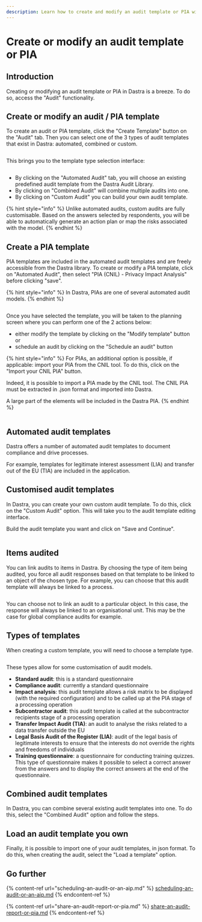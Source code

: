 ```yaml
---
description: Learn how to create and modify an audit template or PIA with Dastra.
---
```


# Create or modify an audit template or PIA

## Introduction

Creating or modifying an audit template or PIA in Dastra is a breeze. To do so, access the "Audit" functionality.

## Create or modify an audit / PIA template

To create an audit or PIA template, click the "Create Template" button on the "Audit" tab. Then you can select one of the 3 types of audit templates that exist in Dastra: automated, combined or custom.

<figure><img src="../../.gitbook/assets/Create audit.png" alt=""><figcaption></figcaption></figure>

This brings you to the template type selection interface:

<figure><img src="../../.gitbook/assets/Audit type.png" alt=""><figcaption></figcaption></figure>

* By clicking on the "Automated Audit" tab, you will choose an existing predefined audit template from the Dastra Audit Library.&#x20;
* By clicking on "Combined Audit" will combine multiple audits into one.&#x20;
* By clicking on "Custom Audit" you can build your own audit template.

{% hint style="info" %}
Unlike automated audits, custom audits are fully customisable. Based on the answers selected by respondents, you will be able to automatically generate an action plan or map the risks associated with the model.
{% endhint %}

## Create a PIA template

PIA templates are included in the automated audit templates and are freely accessible from the Dastra library. To create or modify a PIA template, click on "Automated Audit", then select "PIA (CNIL) - Privacy Impact Analysis" before clicking "save".

{% hint style="info" %}
In Dastra, PIAs are one of several automated audit models.
{% endhint %}

<figure><img src="../../.gitbook/assets/automatic audit.png" alt=""><figcaption></figcaption></figure>

Once you have selected the template, you will be taken to the planning screen where you can perform one of the 2 actions below:

* either modify the template by clicking on the "Modify template" button or&#x20;
* schedule an audit by clicking on the "Schedule an audit" button

{% hint style="info" %}
For PIAs, an additional option is possible, if applicable: import your PIA from the CNIL tool. To do this, click on the "Import your CNIL PIA" button.&#x20;

Indeed, it is possible to import a PIA made by the CNIL tool. The CNIL PIA must be extracted in .json format and imported into Dastra.&#x20;

A large part of the elements will be included in the Dastra PIA.
{% endhint %}

<figure><img src="../../.gitbook/assets/PIA CNIL.png" alt=""><figcaption></figcaption></figure>

## Automated audit templates&#x20;

Dastra offers a number of automated audit templates to document compliance and drive processes.&#x20;

For example, templates for legitimate interest assessment (LIA) and transfer out of the EU (TIA) are included in the application.

## Customised audit templates

In Dastra, you can create your own custom audit template. To do this, click on the "Custom Audit" option. This will take you to the audit template editing interface.&#x20;

Build the audit template you want and click on "Save and Continue".

<figure><img src="../../.gitbook/assets/Creation assessement template 2.png" alt=""><figcaption></figcaption></figure>

## Items audited

You can link audits to items in Dastra. By choosing the type of item being audited, you force all audit responses based on that template to be linked to an object of the chosen type. For example, you can choose that this audit template will always be linked to a process.

<figure><img src="../../.gitbook/assets/Element audité.png" alt=""><figcaption></figcaption></figure>

You can choose not to link an audit to a particular object. In this case, the response will always be linked to an organisational unit. This may be the case for global compliance audits for example.

## Types of templates

When creating a custom template, you will need to choose a template type.

<figure><img src="../../.gitbook/assets/image (33).png" alt=""><figcaption></figcaption></figure>

These types allow for some customisation of audit models.&#x20;

* **Standard audit**: this is a standard questionnaire&#x20;
* **Compliance audit**: currently a standard questionnaire&#x20;
* **Impact analysis**: this audit template allows a risk matrix to be displayed (with the required configuration) and to be called up at the PIA stage of a processing operation&#x20;
* **Subcontractor audit**: this audit template is called at the subcontractor recipients stage of a processing operation&#x20;
* **Transfer Impact Audit (TIA)**: an audit to analyse the risks related to a data transfer outside the EU&#x20;
* **Legal Basis Audit of the Register (LIA)**: audit of the legal basis of legitimate interests to ensure that the interests do not override the rights and freedoms of individuals&#x20;
* **Training questionnaire**: a questionnaire for conducting training quizzes. This type of questionnaire makes it possible to select a correct answer from the answers and to display the correct answers at the end of the questionnaire.

## Combined audit templates

In Dastra, you can combine several existing audit templates into one. To do this, select the "Combined Audit" option and follow the steps.

## Load an audit template you own

Finally, it is possible to import one of your audit templates, in json format. To do this, when creating the audit, select the "Load a template" option.

## Go further

{% content-ref url="scheduling-an-audit-or-an-aip.md" %}
[scheduling-an-audit-or-an-aip.md](scheduling-an-audit-or-an-aip.md)
{% endcontent-ref %}

{% content-ref url="share-an-audit-report-or-pia.md" %}
[share-an-audit-report-or-pia.md](share-an-audit-report-or-pia.md)
{% endcontent-ref %}
